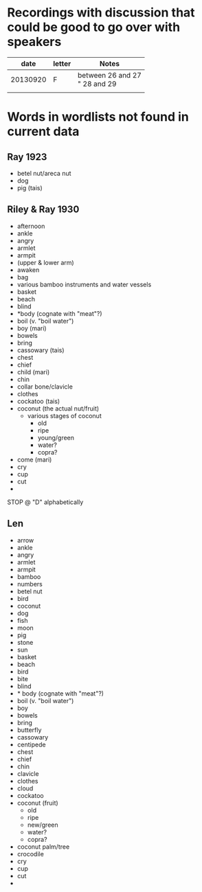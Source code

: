 
# Recordings with discussion that could be good to go over with speakers

| date     | letter | Notes                            |
| -------- | ------ | -------------------------------- |
| 20130920 | F      | between 26 and 27<br>" 28 and 29 |
|          |        |                                  |

# Words in wordlists not found in current data


## Ray 1923 

 - betel nut/areca nut
 - dog
 - pig (tais)

## Riley & Ray 1930

 - afternoon
 - ankle
 - angry
 - armlet
 - armpit
 - (upper & lower arm)
 - awaken
 - bag
 - various bamboo instruments and water vessels
 - basket
 - beach
 - blind
 - \*body (cognate with "meat"?)
 - boil (v. "boil water")
 - boy (mari)
 - bowels
 - bring
 - cassowary (tais)
 - chest
 - chief
 - child (mari)
 - chin
 - collar bone/clavicle
 - clothes
 - cockatoo (tais)
 - coconut (the actual nut/fruit)
	 - various stages of coconut
		 - old
		 - ripe
		 - young/green
		 - water?
		 - copra?
- come (mari)
- cry
- cup
- cut
- 
 STOP @ "D" alphabetically

## Len

- arrow
- ankle
- angry
- armlet
- armpit
- bamboo
- numbers
- betel nut
- bird
- coconut
- dog
- fish
- moon
- pig
- stone
- sun
- basket
- beach
- bird
- bite
- blind
- \* body (cognate with "meat"?)
- boil (v. "boil water")
- boy
- bowels
- bring
- butterfly
- cassowary
- centipede
- chest
- chief
- chin
- clavicle
- clothes
- cloud
- cockatoo
- coconut (fruit)
	- old
	- ripe
	- new/green
	- water?
	- copra?
- coconut palm/tree
- crocodile
- cry
- cup
- cut
- 


